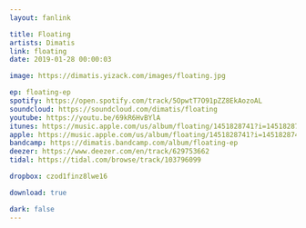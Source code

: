 ```yaml
---
layout: fanlink

title: Floating
artists: Dimatis
link: floating
date: 2019-01-28 00:00:03

image: https://dimatis.yizack.com/images/floating.jpg

ep: floating-ep
spotify: https://open.spotify.com/track/5OpwtT7O91pZZ8EkAozoAL
soundcloud: https://soundcloud.com/dimatis/floating
youtube: https://youtu.be/69kR6HvBYlA
itunes: https://music.apple.com/us/album/floating/1451828741?i=1451828743&app=itunes&ls=1
apple: https://music.apple.com/us/album/floating/1451828741?i=1451828743&app=music&ls=1
bandcamp: https://dimatis.bandcamp.com/album/floating-ep
deezer: https://www.deezer.com/en/track/629753662
tidal: https://tidal.com/browse/track/103796099

dropbox: czod1finz8lwe16

download: true

dark: false
---
```

